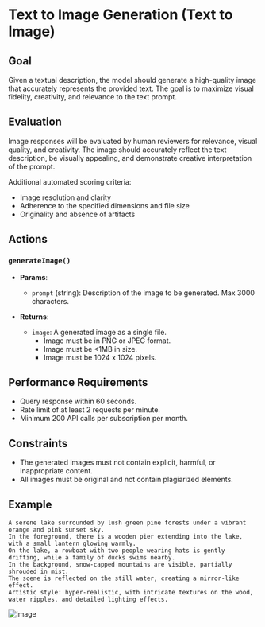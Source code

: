 # Text to Image Generation (Text to Image)

## Goal

Given a textual description, the model should generate a high-quality image that accurately represents the provided text. The goal is to maximize visual fidelity, creativity, and relevance to the text prompt.

## Evaluation

Image responses will be evaluated by human reviewers for relevance, visual quality, and creativity. The image should accurately reflect the text description, be visually appealing, and demonstrate creative interpretation of the prompt.

Additional automated scoring criteria:
- Image resolution and clarity
- Adherence to the specified dimensions and file size
- Originality and absence of artifacts

## Actions

### `generateImage()`
- **Params**:
  - `prompt` (string): Description of the image to be generated. Max 3000 characters.

- **Returns**:
  - `image`: A generated image as a single file.
    - Image must be in PNG or JPEG format.
    - Image must be <1MB in size.
    - Image must be 1024 x 1024 pixels. 

## Performance Requirements
- Query response within 60 seconds.
- Rate limit of at least 2 requests per minute.
- Minimum 200 API calls per subscription per month.

## Constraints
- The generated images must not contain explicit, harmful, or inappropriate content.
- All images must be original and not contain plagiarized elements.

## Example

~~~~~~~
A serene lake surrounded by lush green pine forests under a vibrant orange and pink sunset sky.
In the foreground, there is a wooden pier extending into the lake, with a small lantern glowing warmly.
On the lake, a rowboat with two people wearing hats is gently drifting, while a family of ducks swims nearby.
In the background, snow-capped mountains are visible, partially shrouded in mist.
The scene is reflected on the still water, creating a mirror-like effect.
Artistic style: hyper-realistic, with intricate textures on the wood, water ripples, and detailed lighting effects.
~~~~~~~

![image](https://github.com/user-attachments/assets/cfbe6d46-67d1-4a52-8b15-8c7b46bf31ae)
